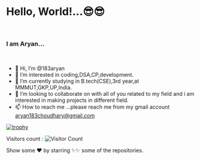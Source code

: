 <h1>Hello, World!...😎😎</h1>
<br>
<h3>I am Aryan...<img src="https://camo.githubusercontent.com/63371d36886ee658f5a97401f393e1ab1684b2fd3de674b8f5efc7d410b2a3d0/68747470733a2f2f6d656469612e67697068792e636f6d2f6d656469612f57556c706c634d704f43456d5447427442572f67697068792e676966" alt =""></h3><br>

- 👋 Hi, I’m @183aryan
- 👀 I’m interested in coding,DSA,CP,development.
- 🌱 I’m currently studying in B.tech(CSE),3rd year,at MMMUT,GKP,UP,India.
- 💞️ I’m looking to collaborate on with all of you related to my field and i am interested in making projects in different field.
- 📫 How to reach me ...please reach me from my gmail account aryan183choudhary@gmail.com

[![trophy](https://github-profile-trophy.vercel.app/?username=183aryan)](https://github.com/ryo-ma/github-profile-trophy)

Visitors count : ![Visitor Count](https://profile-counter.glitch.me/183aryan/count.svg)

Show some ❤ by starring ✨✨ some of the repositories.

<!-- <p align="center"> <img src="https://komarev.com/ghpvc/?username=183aryan&label=Profile%20views&color=ce9927&style=flat" alt="183aryan" /> </p> -->
<!---
183aryan/183aryan is a ✨ special ✨ repository because its `README.md` (this file) appears on your GitHub profile.

You can click the Preview link to take a look at your changes.
--->
